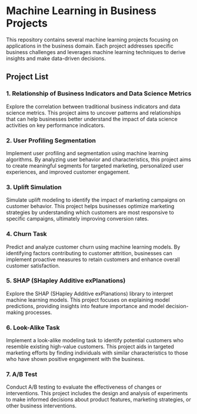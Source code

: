 # Machine Learning in Business Projects

This repository contains several machine learning projects focusing on applications in the business domain. Each project addresses specific business challenges and leverages machine learning techniques to derive insights and make data-driven decisions.

## Project List

### 1. Relationship of Business Indicators and Data Science Metrics

Explore the correlation between traditional business indicators and data science metrics. This project aims to uncover patterns and relationships that can help businesses better understand the impact of data science activities on key performance indicators.

### 2. User Profiling Segmentation

Implement user profiling and segmentation using machine learning algorithms. By analyzing user behavior and characteristics, this project aims to create meaningful segments for targeted marketing, personalized user experiences, and improved customer engagement.

### 3. Uplift Simulation

Simulate uplift modeling to identify the impact of marketing campaigns on customer behavior. This project helps businesses optimize marketing strategies by understanding which customers are most responsive to specific campaigns, ultimately improving conversion rates.

### 4. Churn Task

Predict and analyze customer churn using machine learning models. By identifying factors contributing to customer attrition, businesses can implement proactive measures to retain customers and enhance overall customer satisfaction.

### 5. SHAP (SHapley Additive exPlanations)

Explore the SHAP (SHapley Additive exPlanations) library to interpret machine learning models. This project focuses on explaining model predictions, providing insights into feature importance and model decision-making processes.

### 6. Look-Alike Task

Implement a look-alike modeling task to identify potential customers who resemble existing high-value customers. This project aids in targeted marketing efforts by finding individuals with similar characteristics to those who have shown positive engagement with the business.

### 7. A/B Test

Conduct A/B testing to evaluate the effectiveness of changes or interventions. This project includes the design and analysis of experiments to make informed decisions about product features, marketing strategies, or other business interventions.
